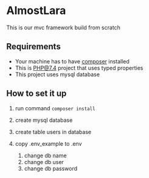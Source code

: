 # AlmostLara

This is our mvc framework build from scratch

## Requirements
- Your machine has to have [composer](https://getcomposer.org/download/) installed
- This is PHP@7.4 project that uses typed properties
- This project uses mysql database

## How to set it up

1. run command `composer install`
1. create mysql database
1. create table users in database
   
1. copy .env_example to .env
    1. change db name 
    1. change db user 
    1. change db password 